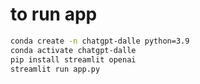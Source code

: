 # to run app

```bash
conda create -n chatgpt-dalle python=3.9
conda activate chatgpt-dalle
pip install streamlit openai
streamlit run app.py
```